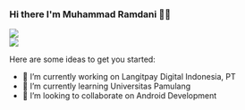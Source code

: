 ### Hi there I'm Muhammad Ramdani 💁🏻

<a href="https://github.com/anuraghazra/github-readme-stats">
  <img align="center" src="https://github-readme-stats.vercel.app/api?username=diigel&theme=react&show_icons=true" />
</a>

<br>

<a href="https://github.com/anuraghazra/github-readme-stats">
  <img align="center" src="https://github-readme-stats.vercel.app/api/top-langs/?username=diigel&layout=compact&theme=react" />
</a>


Here are some ideas to get you started:

- 🔭 I’m currently working on Langitpay Digital Indonesia, PT
- 🌱 I’m currently learning Universitas Pamulang
- 👯 I’m looking to collaborate on Android Development


